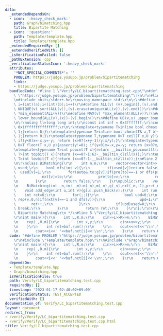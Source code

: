 ```yaml
---
data:
  _extendedDependsOn:
  - icon: ':heavy_check_mark:'
    path: Graph/bimatching.hpp
    title: Bipartite Matching
  - icon: ':question:'
    path: Template/template.hpp
    title: Template/template.hpp
  _extendedRequiredBy: []
  _extendedVerifiedWith: []
  _isVerificationFailed: false
  _pathExtension: cpp
  _verificationStatusIcon: ':heavy_check_mark:'
  attributes:
    '*NOT_SPECIAL_COMMENTS*': ''
    PROBLEM: https://judge.yosupo.jp/problem/bipartitematching
    links:
    - https://judge.yosupo.jp/problem/bipartitematching
  bundledCode: "#line 1 \"Verify/LC_bipartitematching.test.cpp\"\n#define PROBLEM\
    \ \"https://judge.yosupo.jp/problem/bipartitematching\"\r\n\r\n#line 1 \"Template/template.hpp\"\
    \n#include <bits/stdc++.h>\r\nusing namespace std;\r\n\r\n#define rep(i,a,b) for(int\
    \ i=(int)(a);i<(int)(b);i++)\r\n#define ALL(v) (v).begin(),(v).end()\r\n#define\
    \ UNIQUE(v) sort(ALL(v)),(v).erase(unique(ALL(v)),(v).end())\r\n#define MIN(v)\
    \ *min_element(ALL(v))\r\n#define MAX(v) *max_element(ALL(v))\r\n#define LB(v,x)\
    \ lower_bound(ALL(v),(x))-(v).begin()\r\n#define UB(v,x) upper_bound(ALL(v),(x))-(v).begin()\r\
    \n\r\nusing ll=long long int;\r\nconst int inf = 0x3fffffff;\r\nconst ll INF =\
    \ 0x1fffffffffffffff;\r\n\r\ntemplate<typename T>inline bool chmax(T& a,T b){if(a<b){a=b;return\
    \ 1;}return 0;}\r\ntemplate<typename T>inline bool chmin(T& a,T b){if(a>b){a=b;return\
    \ 1;}return 0;}\r\ntemplate<typename T,typename U>T ceil(T x,U y){assert(y!=0);\
    \ if(y<0)x=-x,y=-y; return (x>0?(x+y-1)/y:x/y);}\r\ntemplate<typename T,typename\
    \ U>T floor(T x,U y){assert(y!=0); if(y<0)x=-x,y=-y; return (x>0?x/y:(x-y+1)/y);}\r\
    \ntemplate<typename T>int popcnt(T x){return __builtin_popcountll(x);}\r\ntemplate<typename\
    \ T>int topbit(T x){return (x==0?-1:63-__builtin_clzll(x));}\r\ntemplate<typename\
    \ T>int lowbit(T x){return (x==0?-1:__builtin_ctzll(x));}\n#line 2 \"Graph/bimatching.hpp\"\
    \n\r\nclass BiMatching{\r\n    int n,m;\r\n    vector<vector<int>> g;\r\n    bitset<501010>\
    \ used;\r\n    bool dfs(int v){\r\n        if(used[v])return false;\r\n      \
    \  used[v]=1;\r\n        for(auto& to:g[v])if(pre[to]==-1 or dfs(pre[to])){\r\n\
    \            nxt[v]=to;\r\n            pre[to]=v;\r\n            return true;\r\
    \n        }\r\n        return false;\r\n    }\r\npublic:\r\n    vector<int> nxt,pre;\r\
    \n    BiMatching(int _n,int _m):n(_n),m(_m),g(_n),nxt(_n,-1),pre(_m,-1){}\r\n\
    \    void add_edge(int u,int v){g[u].push_back(v);}\r\n    int run(){\r\n    \
    \    int ret=0;\r\n        for(;;){\r\n            bool upd=0;\r\n           \
    \ rep(v,0,n)if(nxt[v]==-1 and dfs(v)){\r\n                upd=1;\r\n         \
    \       ret++;\r\n            }\r\n            if(upd)used=0;\r\n            else\
    \ break;\r\n        }\r\n        return ret;\r\n    }\r\n};\r\n\r\n/**\r\n * @brief\
    \ Bipartite Matching\r\n */\n#line 5 \"Verify/LC_bipartitematching.test.cpp\"\n\
    \r\nint main(){\r\n    int L,R,m;\r\n    cin>>L>>R>>m;\r\n    BiMatching buf(L,R);\r\
    \n    rep(_,0,m){\r\n        int x,y;\r\n        cin>>x>>y;\r\n        buf.add_edge(x,y);\r\
    \n    }\r\n    int ret=buf.run();\r\n    \r\n    cout<<ret<<'\\n';\r\n    rep(i,0,L)if(buf.nxt[i]!=-1){\r\
    \n        cout<<i<<' '<<buf.nxt[i]<<'\\n';\r\n    }\r\n    return 0;\r\n}\n"
  code: "#define PROBLEM \"https://judge.yosupo.jp/problem/bipartitematching\"\r\n\
    \r\n#include \"Template/template.hpp\"\r\n#include \"Graph/bimatching.hpp\"\r\n\
    \r\nint main(){\r\n    int L,R,m;\r\n    cin>>L>>R>>m;\r\n    BiMatching buf(L,R);\r\
    \n    rep(_,0,m){\r\n        int x,y;\r\n        cin>>x>>y;\r\n        buf.add_edge(x,y);\r\
    \n    }\r\n    int ret=buf.run();\r\n    \r\n    cout<<ret<<'\\n';\r\n    rep(i,0,L)if(buf.nxt[i]!=-1){\r\
    \n        cout<<i<<' '<<buf.nxt[i]<<'\\n';\r\n    }\r\n    return 0;\r\n}"
  dependsOn:
  - Template/template.hpp
  - Graph/bimatching.hpp
  isVerificationFile: true
  path: Verify/LC_bipartitematching.test.cpp
  requiredBy: []
  timestamp: '2023-01-17 02:40:02+09:00'
  verificationStatus: TEST_ACCEPTED
  verifiedWith: []
documentation_of: Verify/LC_bipartitematching.test.cpp
layout: document
redirect_from:
- /verify/Verify/LC_bipartitematching.test.cpp
- /verify/Verify/LC_bipartitematching.test.cpp.html
title: Verify/LC_bipartitematching.test.cpp
---
```

